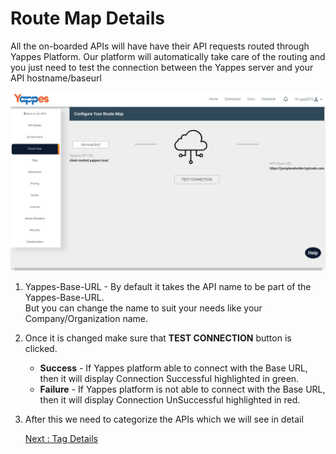 Route Map Details
=================

All the on-boarded APIs will have have their API requests routed through
Yappes Platform. Our platform will automatically take care of the
routing and you just need to test the connection between the Yappes
server and your API hostname/baseurl

![](images/existing_api/existing_api_routemap_01.png)

1.  Yappes-Base-URL - By default it takes the API name to be part of the
    Yappes-Base-URL.  
    But you can change the name to suit your needs like your
    Company/Organization name.
      <!--Please specify where to change it. No save button appearing here.-->
      <!-- also change rightside API name to https://api.MyCompany.com -->
2.  Once it is changed make sure that **TEST CONNECTION** button is
    clicked.
    -   **Success** - If Yappes platform able to connect with the Base URL,
        then it will display Connection Successful highlighted in
        green.
    -   **Failure** - If Yappes platform is not able to connect with the
        Base URL, then it will display Connection UnSuccessful
        highlighted in red.
3.  After this we need to categorize the APIs which we will see in
    detail 
    
    [Next : Tag Details](tags.md)

